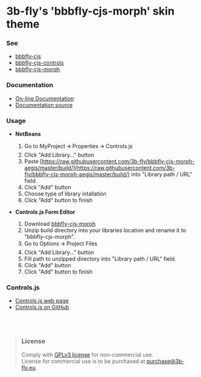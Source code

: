 ﻿3b-fly's 'bbbfly-cjs-morph' skin theme
===========

### See

- [bbbfly-cjs](https://github.com/3b-fly/bbbfly-cjs)
- [bbbfly-cjs-controls](https://github.com/3b-fly/bbbfly-cjs-controls)
- [bbbfly-cjs-morph](https://github.com/3b-fly/bbbfly-cjs-morph)

### Documentation

- [On-line Documentation](https://3b-fly.github.io/bbbfly-cjs-morph-aegis/)
- [Documentation source](https://github.com/3b-fly/bbbfly-cjs-morph-aegis/tree/master/docs/)

### Usage

- **NetBeans**

  1. Go to MyProject 🡪 Properties 🡪 Controls.js
  2. Click "Add Library..." button
  3. Paste [https://raw.githubusercontent.com/3b-fly/bbbfly-cjs-morph-aegis/master/build/](https://raw.githubusercontent.com/3b-fly/bbbfly-cjs-morph-aegis/master/build/) into "Library path / URL" field.
  4. Click "Add" button
  5. Choose type of library intallation
  6. Click "Add" button to finish

- **Controls.js Form Editor**

  1. Download [bbbfly-cjs-morph](https://github.com//3b-fly/bbbfly-cjs-morph-aegis/archive/master.zip)
  2. Unzip build directory into your libraries location and rename it to "bbbfly-cjs-morph".
  3. Go to Options 🡪 Project Files
  4. Click "Add Library..." button
  5. Fill path to unzipped directory into "Library path / URL" field.
  6. Click "Add" button
  7. Click "Add" button to finish

### Controls.js

- [Controls.js web page](http://controlsjs.com/)
- [Controls.js on GitHub](https://github.com/controlsjs/controls.js)

<br/>
<br/>

> ### License
> Comply with [GPLv3 license](http://www.gnu.org/licenses/gpl-3.0.html) for non-commercial use.<br/>
> License for commercial use is to be purchased at [purchase@3b-fly.eu](mailto:purchase@3b-fly.eu).
